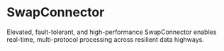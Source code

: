 # SwapConnector
Elevated, fault-tolerant, and high-performance SwapConnector enables real-time, multi-protocol processing across resilient data highways.
